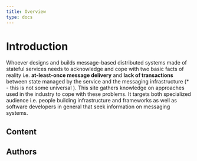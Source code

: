 ```yaml
---
title: Overview
type: docs
---
```


# Introduction

Whoever designs and builds message-based distributed systems made of stateful services needs to acknowledge and cope with two basic facts of reality i.e. **at-least-once message delivery** and **lack of transactions** between state managed by the service and the messaging infrastructure  (* - this is not some universal ). This site gathers knowledge on approaches used in the industry to cope with these problems. It targets both specialized audience i.e. people building infrastructure and frameworks as well as software developers in general that seek information on messaging systems.

## Content

## Authors
